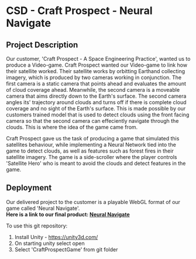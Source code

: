 # **CSD - Craft Prospect - Neural Navigate**

## Project Description 

Our customer, 'Craft Prospect - A Space Engineering Practice', wanted us to produce a Video-game. 
Craft Prospect wanted our Video-game to link how their satellite worked. Their satellite 
works by orbitting Earthand collecting imagery, which is produced by two cameras working in conjunction. 
The first camera is a static camera that points ahead and evaluates the amount of cloud coverage ahead. 
Meanwhile, the second camera is a moveable camera that aims directly down to the Earth's surface. 
The second camera angles its' trajectory around clouds and turns off if there is complete cloud coverage 
and no sight of the Earth's surface. This is made possible by our customers trained model that is used to 
detect clouds using the front facing camera so that the second camera can effeciently navigate through 
the clouds. This is where the idea of the game came from.   
    
Craft Prospect gave us the task of producing a game that simulated this satellites behaviour, while 
implementing a Neural Network tied into the game to detect clouds, as well as features such as forest fires 
in their satellite imagery. The game is a side-scroller where the player controls 'Satellite Hero' who
is meant to avoid the clouds and detect features in the game.

## Deployment

Our delivered project to the customer is a playable WebGL format of our game called 'Neural Navigate'.  
**Here is a link to our final product: [Neural Navigate](https://milesjhl.github.io/craftprospectgame/ "link")** 

To use this git repository:

1. Install Unity - https://unity3d.com/
2. On starting unity select open
3. Select 'CraftProspectGame' from git folder

